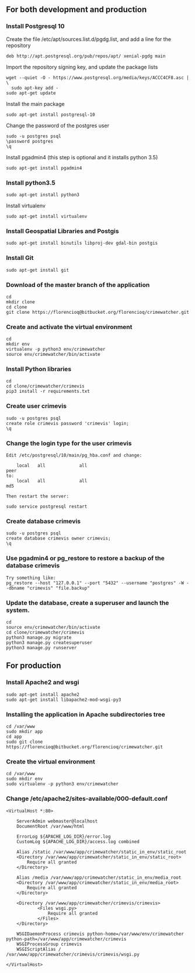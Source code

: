 ## For both development and production
### Install Postgresql 10

Create the file /etc/apt/sources.list.d/pgdg.list, and add a line for the repository

```
deb http://apt.postgresql.org/pub/repos/apt/ xenial-pgdg main
```

Import the repository signing key, and update the package lists
```
wget --quiet -O - https://www.postgresql.org/media/keys/ACCC4CF8.asc | \
  sudo apt-key add -
sudo apt-get update
```

Install the main package
```
sudo apt-get install postgresql-10
```
Change the password of the postgres user
```
sudo -u postgres psql
\password postgres
\q
```
Install pgadmin4 (this step is optional and it installs python 3.5)
```
sudo apt-get install pgadmin4
```
### Install python3.5
```
sudo apt-get install python3
```
Install virtualenv
```
sudo apt-get install virtualenv
```
### Install Geospatial Libraries and Postgis
```
sudo apt-get install binutils libproj-dev gdal-bin postgis
```
### Install Git
```
sudo apt-get install git
```
### Download of the master branch of the application
```
cd
mkdir clone
cd clone
git clone https://florencioq@bitbucket.org/florencioq/crimewatcher.git
```
### Create and activate the virtual environment
```
cd
mkdir env
virtualenv -p python3 env/crimewatcher
source env/crimewatcher/bin/activate
```
### Install Python libraries
```
cd
cd clone/crimewatcher/crimevis
pip3 install -r requirements.txt
```
### Create user crimevis
```
sudo -u postgres psql
create role crimevis password 'crimevis' login;
\q
```
### Change the login type for the user crimevis
```
Edit /etc/postgresql/10/main/pg_hba.conf and change:

    local   all             all                                     peer
to:
    local   all             all                                     md5

Then restart the server:

sudo service postgresql restart
```
### Create database crimevis
```
sudo -u postgres psql
create database crimevis owner crimevis;
\q
```
### Use pgadmin4 or pg_restore to restore a backup of the database crimevis
```
Try something like:
pg_restore --host "127.0.0.1" --port "5432" --username "postgres" -W --dbname "crimevis" "file.backup"
```
### Update the database, create a superuser and launch the system.
```
cd
source env/crimewatcher/bin/activate
cd clone/crimewatcher/crimevis
python3 manage.py migrate
python3 manage.py createsuperuser
python3 manage.py runserver
```
## For production
### Install Apache2 and wsgi
```
sudo apt-get install apache2
sudo apt-get install libapache2-mod-wsgi-py3 
```
### Installing the application in Apache subdirectories tree
```
cd /var/www
sudo mkdir app
cd app
sudo git clone https://florencioq@bitbucket.org/florencioq/crimewatcher.git
```
### Create the virtual environment
```
cd /var/www
sudo mkdir env
sudo virtualenv -p python3 env/crimewatcher
```
### Change /etc/apache2/sites-available/000-default.conf
```
<VirtualHost *:80>

	ServerAdmin webmaster@localhost
	DocumentRoot /var/www/html

	ErrorLog ${APACHE_LOG_DIR}/error.log
	CustomLog ${APACHE_LOG_DIR}/access.log combined

	Alias /static /var/www/app/crimewatcher/static_in_env/static_root
	<Directory /var/www/app/crimewatcher/static_in_env/static_root>
   		Require all granted
 	</Directory>

	Alias /media /var/www/app/crimewatcher/static_in_env/media_root
	<Directory /var/www/app/crimewatcher/static_in_env/media_root>
   		Require all granted
	</Directory>

	<Directory /var/www/app/crimewatcher/crimevis/crimevis>
    		<Files wsgi.py>
        		Require all granted
    		</Files>
	</Directory>

	WSGIDaemonProcess crimevis python-home=/var/www/env/crimewatcher python-path=/var/www/app/crimewatcher/crimevis
	WSGIProcessGroup crimevis
	WSGIScriptAlias / /var/www/app/crimewatcher/crimevis/crimevis/wsgi.py

</VirtualHost>
```
